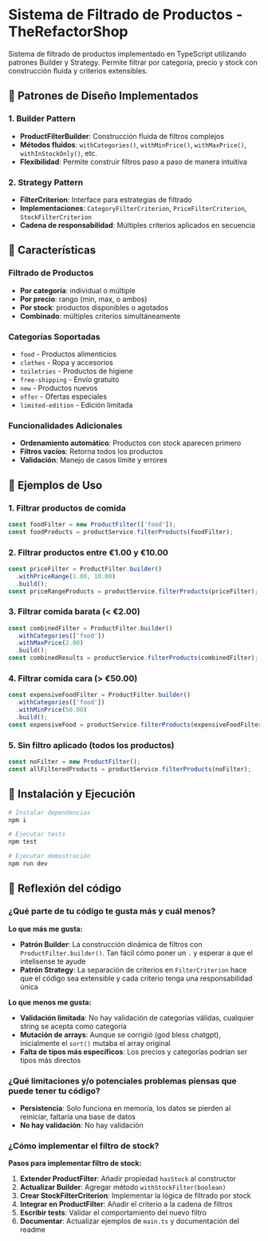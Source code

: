 # Sistema de Filtrado de Productos - TheRefactorShop

Sistema de filtrado de productos implementado en TypeScript utilizando patrones Builder y Strategy. Permite filtrar por categoría, precio y stock con construcción fluida y criterios extensibles.

## 📐 Patrones de Diseño Implementados

### 1. Builder Pattern
- **ProductFilterBuilder**: Construcción fluida de filtros complejos
- **Métodos fluidos**: `withCategories()`, `withMinPrice()`, `withMaxPrice()`, `withInStockOnly()`, etc.
- **Flexibilidad**: Permite construir filtros paso a paso de manera intuitiva

### 2. Strategy Pattern
- **FilterCriterion**: Interface para estrategias de filtrado
- **Implementaciones**: `CategoryFilterCriterion`, `PriceFilterCriterion`, `StockFilterCriterion`
- **Cadena de responsabilidad**: Múltiples criterios aplicados en secuencia

## 🚀 Características

### Filtrado de Productos
- **Por categoría**: individual o múltiple
- **Por precio**: rango (min, max, o ambos)
- **Por stock**: productos disponibles o agotados
- **Combinado**: múltiples criterios simultáneamente

### Categorías Soportadas
- `food` - Productos alimenticios
- `clothes` - Ropa y accesorios
- `toiletries` - Productos de higiene
- `free-shipping` - Envío gratuito
- `new` - Productos nuevos
- `offer` - Ofertas especiales
- `limited-edition` - Edición limitada

### Funcionalidades Adicionales
- **Ordenamiento automático**: Productos con stock aparecen primero
- **Filtros vacíos**: Retorna todos los productos
- **Validación**: Manejo de casos límite y errores

## 🎯 Ejemplos de Uso

### 1. Filtrar productos de comida
```typescript
const foodFilter = new ProductFilter(['food']);
const foodProducts = productService.filterProducts(foodFilter);
```

### 2. Filtrar productos entre €1.00 y €10.00
```typescript
const priceFilter = ProductFilter.builder()
  .withPriceRange(1.00, 10.00)
  .build();
const priceRangeProducts = productService.filterProducts(priceFilter);
```

### 3. Filtrar comida barata (< €2.00)
```typescript
const combinedFilter = ProductFilter.builder()
  .withCategories(['food'])
  .withMaxPrice(2.00)
  .build();
const combinedResults = productService.filterProducts(combinedFilter);
```

### 4. Filtrar comida cara (> €50.00)
```typescript
const expensiveFoodFilter = ProductFilter.builder()
  .withCategories(['food'])
  .withMinPrice(50.00)
  .build();
const expensiveFood = productService.filterProducts(expensiveFoodFilter);
```

### 5. Sin filtro aplicado (todos los productos)
```typescript
const noFilter = new ProductFilter();
const allFilteredProducts = productService.filterProducts(noFilter);
```

## 🔧 Instalación y Ejecución

```bash
# Instalar dependencias
npm i

# Ejecutar tests
npm test

# Ejecutar demostración
npm run dev
```

## 🤔 Reflexión del código

### ¿Qué parte de tu código te gusta más y cuál menos?

**Lo que más me gusta:**
- **Patrón Builder**: La construcción dinámica de filtros con `ProductFilter.builder()`. Tan fácil cómo poner un `.` y esperar a que el intelisense te ayude
- **Patrón Strategy**: La separación de criterios en `FilterCriterion` hace que el código sea extensible y cada criterio tenga una responsabilidad única

**Lo que menos me gusta:**
- **Validación limitada**: No hay validación de categorías válidas, cualquier string se acepta como categoría
- **Mutación de arrays**: Aunque se corrigió (god bless chatgpt), inicialmente el `sort()` mutaba el array original
- **Falta de tipos más específicos**: Los precios y categorías podrían ser tipos más directos

### ¿Qué limitaciones y/o potenciales problemas piensas que puede tener tu código?

- **Persistencia**: Solo funciona en memoria, los datos se pierden al reiniciar, faltaría una base de datos
- **No hay validación**: No hay validación


### ¿Cómo implementar el filtro de stock?

**Pasos para implementar filtro de stock:**

1. **Extender ProductFilter**: Añadir propiedad `hasStock` al constructor
2. **Actualizar Builder**: Agregar método `withStockFilter(boolean)`
3. **Crear StockFilterCriterion**: Implementar la lógica de filtrado por stock
4. **Integrar en ProductFilter**: Añadir el criterio a la cadena de filtros
5. **Escribir tests**: Validar el comportamiento del nuevo filtro
6. **Documentar**: Actualizar ejemplos de `main.ts` y documentación del readme
